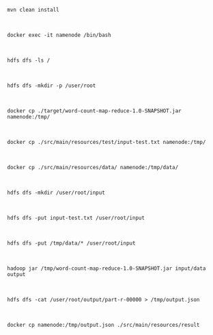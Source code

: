 ```
mvn clean install
```

<br>

```
docker exec -it namenode /bin/bash
```
<br>

```
hdfs dfs -ls /
```

<br>

```
hdfs dfs -mkdir -p /user/root
```

<br>

```
docker cp ./target/word-count-map-reduce-1.0-SNAPSHOT.jar namenode:/tmp/
```

<br>

```
docker cp ./src/main/resources/test/input-test.txt namenode:/tmp/
```

<br>

```
docker cp ./src/main/resources/data/ namenode:/tmp/data/
```

<br>

```
hdfs dfs -mkdir /user/root/input
```

<br>

```
hdfs dfs -put input-test.txt /user/root/input
```

<br>

```
hdfs dfs -put /tmp/data/* /user/root/input
```

<br>

```
hadoop jar /tmp/word-count-map-reduce-1.0-SNAPSHOT.jar input/data output
```

<br>

```
hdfs dfs -cat /user/root/output/part-r-00000 > /tmp/output.json
```

<br>

```
docker cp namenode:/tmp/output.json ./src/main/resources/result
```
